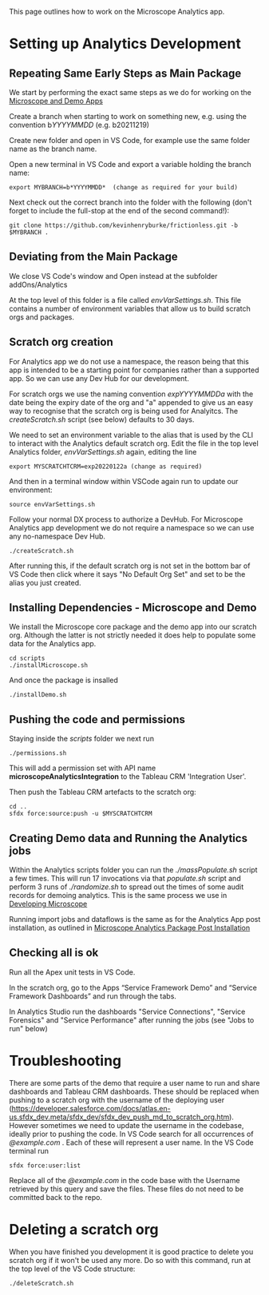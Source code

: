 
This page outlines how to work on the Microscope Analytics app. 

# Setting up Analytics Development

## Repeating Same Early Steps as Main Package

We start by performing the exact same steps as we do for working on the [Microscope and Demo Apps](DevelopingMicroscope.md) 

Create a branch when starting to work on something new, e.g. using the convention b*YYYYMMDD* (e.g. b20211219) 

Create new folder and open in VS Code, for example use the same folder name as the branch name.

Open a new terminal in VS Code and export a variable holding the branch name:

```
export MYBRANCH=b*YYYYMMDD*  (change as required for your build)
```


Next check out the correct branch into the folder with the following (don't forget to include the full-stop at the end of the second command!):

```
git clone https://github.com/kevinhenryburke/frictionless.git -b $MYBRANCH .
```


## Deviating from the Main Package

We close VS Code's window and Open instead at the subfolder addOns/Analytics

At the top level of this folder is a file called *envVarSettings.sh*. This file contains a number of environment variables that allow us to build scratch orgs and packages.



## Scratch org creation

For Analytics app we do not use a namespace, the reason being that this app is intended to be a starting point for companies rather than a supported app. So we can use any Dev Hub for our development. 

For scratch orgs we use the naming convention  *expYYYYMMDDa* with the date being the expiry date of the org and "a" appended to give us an easy way to recognise that the scratch org is being used for Analyitcs. The *createScratch.sh* script (see below) defaults to 30 days. 


We need to set an environment variable to the alias that is used by the CLI to interact with the Analytics default scratch org. Edit the file in the top level Analytics folder, *envVarSettings.sh* again, editing the line

```
export MYSCRATCHTCRM=exp20220122a (change as required)
```




And then in a terminal window within VSCode again run to update our environment:

```
source envVarSettings.sh
```

Follow your normal DX process to authorize a DevHub. For Microscope Analytics app development we do not require a namespace so we can use any no-namespace Dev Hub.

```
./createScratch.sh
```

After running this, if the default scratch org is not set in the bottom bar of VS Code then click where it says "No Default Org Set" and set to be the alias you just created.

## Installing Dependencies - Microscope and Demo

We install the Microscope core package and the demo app into our scratch org. Although the latter is not strictly needed it does help to populate some data for the Analytics app.


```
cd scripts
./installMicroscope.sh
```

And once the package is insalled

```
./installDemo.sh
```



## Pushing the code and permissions


Staying inside the *scripts* folder we next run 

```
./permissions.sh
```
This will add a permission set with API name __microscopeAnalyticsIntegration__ to the Tableau CRM 'Integration User'. 


Then push the Tableau CRM artefacts to the scratch org:

```
cd ..
sfdx force:source:push -u $MYSCRATCHTCRM
```




## Creating Demo data and Running the Analytics jobs


Within the Analytics scripts folder you can  run the *./massPopulate.sh* script a few times. This will run 17 invocations via that *populate.sh* script and perform 3 runs of *./randomize.sh* to spread out the times of some audit records for demoing analytics. This is the same process we use in [Developing Microscope](../app-maintenance/DevelopingMicroscope.md)


Running import jobs and dataflows is the same as for the Analytics App post installation, as outlined in [Microscope Analytics Package Post Installation](../installation/InstallationAnalyticsPost.md)



## Checking all is ok

Run all the Apex unit tests in VS Code.

In the scratch org, go to the Apps “Service Framework Demo” and “Service Framework Dashboards” and run through the tabs.

In Analytics Studio run the dashboards "Service Connections", "Service Forensics" and "Service Performance" after running the jobs (see "Jobs to run" below)


# Troubleshooting

There are some parts of the demo that require a user name to run and share dashboards and Tableau CRM dashboards. These should be replaced when pushing to a scratch org with the username of the deploying user (https://developer.salesforce.com/docs/atlas.en-us.sfdx_dev.meta/sfdx_dev/sfdx_dev_push_md_to_scratch_org.htm). However sometimes we need to update the username in the codebase, ideally prior to pushing the code. In VS Code search for all occurrences of _@example.com_ . Each of these will represent a user name. In the VS Code terminal run

```
sfdx force:user:list
```
Replace all of the _@example.com_ in the code base with the Username retrieved by this query and save the files. These files do not need to be committed back to the repo.

# Deleting a scratch org


When you have finished you development it is good practice to delete you scratch org if it won't be used any more. Do so with this command, run at the top level of the VS Code structure:

```
./deleteScratch.sh
```
